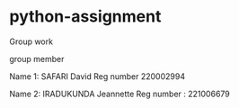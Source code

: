# python-assignment
Group work


group member 

Name 1: SAFARI David 
Reg number 220002994

Name 2: IRADUKUNDA Jeannette
Reg number : 221006679
